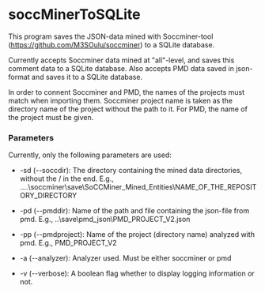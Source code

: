 # soccMinerToSQLite

This program saves the JSON-data mined with Soccminer-tool (https://github.com/M3SOulu/soccminer) to a SQLite database.

Currently accepts Soccminer data mined at "all"-level, and saves this comment data to a SQLite database.
Also accepts PMD data saved in json-format and saves it to a SQLite database.

In order to connent Soccminer and PMD, the names of the projects must match when importing them. Soccminer project name is taken as the directory name of the project without the path to it. For PMD, the name of the project must be given.

<h3>Parameters</h3>

Currently, only the following parameters are used:

- -sd (--soccdir): The directory containing the mined data directories, without the / in the end. E.g., ..\..\soccminer\save\SoCCMiner_Mined_Entities\NAME_OF_THE_REPOSITORY_DIRECTORY

- -pd (--pmddir): Name of the path and file containing the json-file from pmd. E.g., ..\save\pmd_json\PMD_PROJECT_V2.json
- -pp (--pmdproject): Name of the project (directory name) analyzed with pmd. E.g., PMD_PROJECT_V2
- -a (--analyzer): Analyzer used. Must be either soccminer or pmd
- -v (--verbose): A boolean flag whether to display logging information or not.

